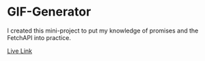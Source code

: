 # GIF-Generator

I created this mini-project to put my knowledge of promises and the FetchAPI into practice.

[Live Link](https://omkaushik71.github.io/GIF-Generator/)
